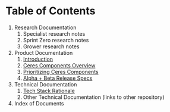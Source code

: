 # Table of Contents
1. Research Documentation
    1. Specialist research notes
    2. Sprint Zero research notes
    3. Grower research notes
2. Product Documentation
    1. [Introduction](product-intro.md)
    2. [Ceres Components Overview](product-overview.md)
    3. [Prioritizing Ceres Components](product-prioritization.md)
    4. [Alpha + Beta Release Specs](product-specs.md)
3. Technical Documentation
    1. [Tech Stack Rationale](tech-stack.md)
    2. Other Technical Documentation (links to other repository)
4. Index of Documents
